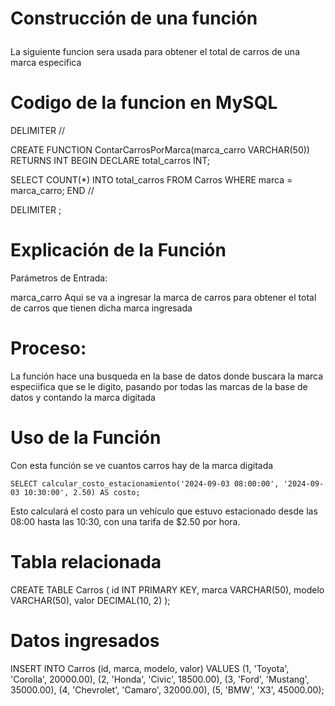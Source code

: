 # Construcción de una función <p>
La siguiente funcion sera usada para obtener el total de carros de una marca especifica 
# Codigo de la funcion en MySQL

DELIMITER //

CREATE FUNCTION ContarCarrosPorMarca(marca_carro VARCHAR(50))
RETURNS INT
BEGIN
    DECLARE total_carros INT;

   SELECT COUNT(*) INTO total_carros
    FROM Carros
    WHERE marca = marca_carro;
END //

DELIMITER ;
    
    
# Explicación de la Función
Parámetros de Entrada:

   marca_carro
Aqui se va a ingresar la marca de carros para obtener el total de carros que tienen dicha marca ingresada


# Proceso:

La función hace una busqueda en la base de datos donde buscara la marca especiifica que se le digito, pasando por todas las marcas de la base de datos y contando la marca digitada 

# Uso de la Función
Con esta función se ve cuantos carros hay de la marca digitada 

    SELECT calcular_costo_estacionamiento('2024-09-03 08:00:00', '2024-09-03 10:30:00', 2.50) AS costo;
Esto calculará el costo para un vehículo que estuvo estacionado desde las 08:00 hasta las 10:30, con una tarifa de $2.50 por hora.

# Tabla relacionada

 CREATE TABLE Carros (
    id INT PRIMARY KEY,
    marca VARCHAR(50),
    modelo VARCHAR(50),
    valor DECIMAL(10, 2)
);
# Datos ingresados
   INSERT INTO Carros (id, marca, modelo, valor) VALUES
    (1, 'Toyota', 'Corolla', 20000.00),
    (2, 'Honda', 'Civic', 18500.00),
    (3, 'Ford', 'Mustang', 35000.00),
    (4, 'Chevrolet', 'Camaro', 32000.00),
    (5, 'BMW', 'X3', 45000.00);
